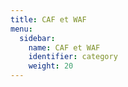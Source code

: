 ```yaml
---
title: CAF et WAF
menu:
  sidebar:
    name: CAF et WAF
    identifier: category
    weight: 20
---
```


